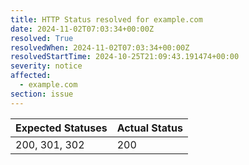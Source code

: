 ```yaml
---
title: HTTP Status resolved for example.com
date: 2024-11-02T07:03:34+00:00Z
resolved: True
resolvedWhen: 2024-11-02T07:03:34+00:00Z
resolvedStartTime: 2024-10-25T21:09:43.191474+00:00
severity: notice
affected:
  - example.com
section: issue
---
```


| Expected Statuses | Actual Status  |
|-------------------|----------------|
| 200, 301, 302 | 200 |
